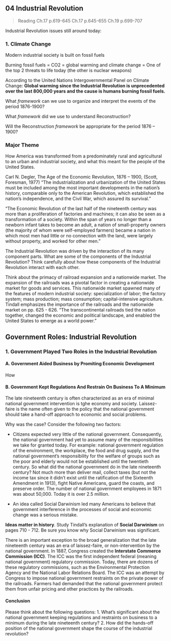 ## 04 Industrial Revolution

>Reading
Ch.17 p.619-645
Ch.17 p.645-655
Ch.19 p.699-707

Industrial Revolution issues still around today:

### 1. Climate Change
Modern industrial society is built on fossil fuels

Burning fossil fuels = CO2 = global warming and climate change = One of the top 2 threats to life today (the other is nuclear weapons)

According to the United Nations Intergovernmental Panel on Climate Change: **Global warming since the Industrial Revolution is unprecedented over the last
800,000 years and the cause is humans burning fossil fuels.**


What _framework_ can we use to organize and interpret the events of the period 1876-1900?

What _framework_ did we use to understand Reconstruction?

Will the Reconstruction _framework_ be appropriate for the period 1876 – 1900?

### Major Theme
How America was transformed from a predominately rural and agricultural to an urban and industrial society, and what this meant for the people of the United States.

Carl N. Degler, The Age of the Economic Revolution, 1876 – 1900, (Scott, Foresman, 1977)
“The industrialization and urbanization of the United States must be included among the most important developments in the nation’s history, comparable only to the American Revolution, which established the nation’s independence, and the Civil War, which assured its survival.”

“The Economic Revolution of the last half of the nineteenth century was more than a proliferation of factories and machines; it can also be seen as a transformation of a society. Within the span of years no longer than a newborn infant takes to become an adult, a nation of small-property owners (the majority of whom were self-employed farmers) became a nation in which most men had little or no connection with the land, were largely without property, and worked for other men.”

The Industrial Revolution was driven by the interaction of its many component parts. What are some of the components of the Industrial Revolution? Think carefully about how these components of the Industrial Revolution interact with each other.

Think about the primacy of railroad expansion and a nationwide market.
The expansion of the railroads was a pivotal factor in creating a nationwide market for goods and services. This nationwide market spawned many of the features of modern industrial society: specialization of labor; the factory system; mass production; mass consumption; capital-intensive agriculture.
Tindall emphasizes the importance of the railroads and the nationwide market on
pp. 625 - 626.
“The transcontinental railroads tied the nation together, changed the economic and political landscape, and enabled the United States to emerge as a world power.”

## Government Roles: Industrial Revolution

### 1. Government Played Two Roles in the Industrial Revolution

#### A. Government Aided Business by Promiting Economic Development
How

#### B. Government Kept Regulations And Restrain On Business To A Minimum

The late nineteenth century is often characterized as an era of minimal national government intervention is tghe economy and society. Laissez-faire is the name often given to the policy that the national government should take a hand-off approach to economic and social problems.

Why was the case? Consider the following two factors:
+ Citizens expected very little of the national government. Consequently, the national government had yet to assume many of the responsibilities we take for granted today. For example: national government regulation of the environment, the workplace, the food and drug supply, and the national government’s responsibility for the welfare of groups such as the poor and elderly would not be established until the twentieth century.
So what did the national government do in the late nineteenth century?
Not much more than deliver mail, collect taxes (but not the income tax since it didn’t exist until the ratification of the Sixteenth Amendment in 1913), fight Native Americans, guard the coasts, and preserve order.
The number of national government employees in 1871 was about 50,000. Today it is over 2.5 million.

+ An idea called Social Darwinism led many Americans to believe that government interference in the processes of social and economic change was a serious mistake.

**Ideas matter in history**. Study Tindall’s explanation of **Social Darwinism** on pages 710 - 712. Be sure you know why Social Darwinism was significant.


There is an important exception to the broad generalization that the late nineteenth century was an era of laissez-faire, or non-intervention by the national government.
In 1887, Congress created the **Interstate Commerce Commission (ICC)**.
The ICC was the first independent federal (meaning national government) regulatory commission. Today, there are dozens of these regulatory commissions, such as the Environmental Protection Agency and the National Labor Relations Board.
The ICC was an attempt by Congress to impose national government restraints on the private power of the railroads. Farmers had demanded that the national government protect them from unfair pricing and other practices by the railroads.

#### Conclusion
Please think about the following questions:
1\. What’s significant about the national government keeping regulations and restraints on business to a minimum during the late nineteenth century?
2\. How did the hands-off position of the national government shape the course of the industrial revolution?
